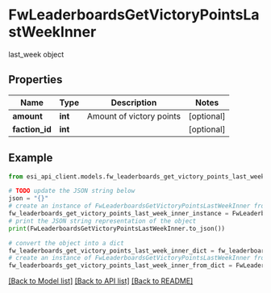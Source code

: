 # FwLeaderboardsGetVictoryPointsLastWeekInner

last_week object

## Properties

Name | Type | Description | Notes
------------ | ------------- | ------------- | -------------
**amount** | **int** | Amount of victory points | [optional] 
**faction_id** | **int** |  | [optional] 

## Example

```python
from esi_api_client.models.fw_leaderboards_get_victory_points_last_week_inner import FwLeaderboardsGetVictoryPointsLastWeekInner

# TODO update the JSON string below
json = "{}"
# create an instance of FwLeaderboardsGetVictoryPointsLastWeekInner from a JSON string
fw_leaderboards_get_victory_points_last_week_inner_instance = FwLeaderboardsGetVictoryPointsLastWeekInner.from_json(json)
# print the JSON string representation of the object
print(FwLeaderboardsGetVictoryPointsLastWeekInner.to_json())

# convert the object into a dict
fw_leaderboards_get_victory_points_last_week_inner_dict = fw_leaderboards_get_victory_points_last_week_inner_instance.to_dict()
# create an instance of FwLeaderboardsGetVictoryPointsLastWeekInner from a dict
fw_leaderboards_get_victory_points_last_week_inner_from_dict = FwLeaderboardsGetVictoryPointsLastWeekInner.from_dict(fw_leaderboards_get_victory_points_last_week_inner_dict)
```
[[Back to Model list]](../README.md#documentation-for-models) [[Back to API list]](../README.md#documentation-for-api-endpoints) [[Back to README]](../README.md)


